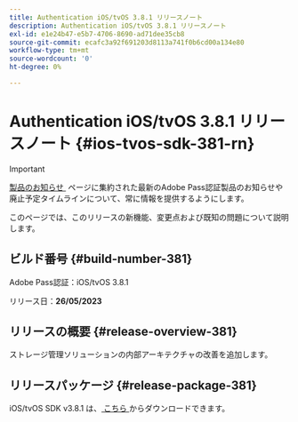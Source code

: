 ```yaml
---
title: Authentication iOS/tvOS 3.8.1 リリースノート
description: Authentication iOS/tvOS 3.8.1 リリースノート
exl-id: e1e24b47-e5b7-4706-8690-ad71dee35cb8
source-git-commit: ecafc3a92f691203d8113a741f0b6cd00a134e80
workflow-type: tm+mt
source-wordcount: '0'
ht-degree: 0%

---
```


# Authentication iOS/tvOS 3.8.1 リリースノート {#ios-tvos-sdk-381-rn}

>[!IMPORTANT]
>
> [&#x200B; 製品のお知らせ &#x200B;](/help/authentication/product-announcements.md) ページに集約された最新のAdobe Pass認証製品のお知らせや廃止予定タイムラインについて、常に情報を提供するようにします。

このページでは、このリリースの新機能、変更点および既知の問題について説明します。

## ビルド番号 {#build-number-381}

Adobe Pass認証：iOS/tvOS 3.8.1

リリース日：**26/05/2023**

## リリースの概要 {#release-overview-381}

ストレージ管理ソリューションの内部アーキテクチャの改善を追加します。

## リリースパッケージ {#release-package-381}

iOS/tvOS SDK v3.8.1 は、[&#x200B; こちら &#x200B;](https://tve.zendesk.com/hc/en-us/articles/204963209) からダウンロードできます。
